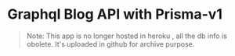 # Graphql Blog API with Prisma-v1

> Note: 
>	This app is no longer hosted in heroku , all the db info is obolete.
>It's uploaded in github for archive purpose. 

